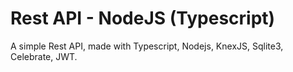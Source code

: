 # Rest API - NodeJS (Typescript)

A simple Rest API, made with Typescript, Nodejs, KnexJS, Sqlite3, Celebrate, JWT.
